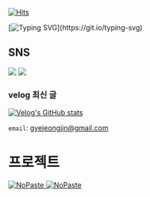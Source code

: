 <!-- ![header](https://capsule-render.vercel.app/api?type=waving&color=8df3fc&height=300&section=header&text=Welcome&fontAlign=50&fontAlignY=45&desc=Hyunmin200's%20Github&descSize=25&descAlign=70&descAlignY=61&fontSize=120&fontColor=ffffff) 
-->
[![Hits](https://hits.seeyoufarm.com/api/count/incr/badge.svg?url=https%3A%2F%2Fgithub.com%2Fhyunmin200&count_bg=%23C279FF&title_bg=%23000000&icon=github.svg&icon_color=%23E7E7E7&title=Github&edge_flat=false)](https://hits.seeyoufarm.com)

[![Typing SVG](https://readme-typing-svg.demolab.com?font=Fira+Code&weight=600&duration=3000&pause=1000&random=false&width=435&lines=%ED%94%84%EB%A1%A0%ED%8A%B8%EC%97%94%EB%93%9C%EC%9D%98+%EA%B8%B8%EC%9D%84+%EA%B1%B7%EA%B8%B0%EB%A1%9C+%ED%95%9C+%ED%99%A9%ED%98%84%EB%AF%BC%EC%9E%85%EB%8B%88%EB%8B%A4.;%EC%9B%B9%2C+AI%2C+%EA%B7%B8%EB%A6%BC%EC%97%90+%EA%B4%80%EC%8B%AC+%EB%A7%8E%EC%8A%B5%EB%8B%88%EB%8B%A4.)](https://git.io/typing-svg)

<h2>SNS</h2>
<div align = left>
<a href="https://www.instagram.com/h_hyun._.min/" target="_blank"><img src="https://img.shields.io/badge/Instagram-E4405F?style=flat-square&logo=Instagram&logoColor=white"/></a>
<a href="https://velog.io/@200woni" target="_blank"><img src="https://img.shields.io/badge/Velog-20C997?style=flat-square&logo=Velog&logoColor=white"/></a>  
</div>

### velog 최신 글  
[![Velog's GitHub stats](https://velog-readme-stats.vercel.app/api?name=200woni)](https://velog.io/@200woni)

`email`: gyejeongjin@gmail.com  

# 프로젝트
[<picture><source media="(prefers-color-scheme: dark)" srcset="https://ghrs.vercel.app/api/pin/?username=AgeLens&repo=AgeLens_Front&theme=github_dark"/>
<img alt="NoPaste" src="https://ghrs.vercel.app/api/pin/?username=AgeLens&repo=AgeLens_Front">
</picture>](https://github.com/AgeLens/AgeLens_Front)
[<picture><source media="(prefers-color-scheme: dark)" srcset="https://ghrs.vercel.app/api/pin/?username=OnlyHoshino&repo=ChatHoshino_Frontend&theme=github_dark"/>
<img alt="NoPaste" src="https://ghrs.vercel.app/api/pin/?username=OnlyHoshino&repo=ChatHoshino_Frontend">
</picture>](https://github.com/OnlyHoshino/ChatHoshino_Frontend)


